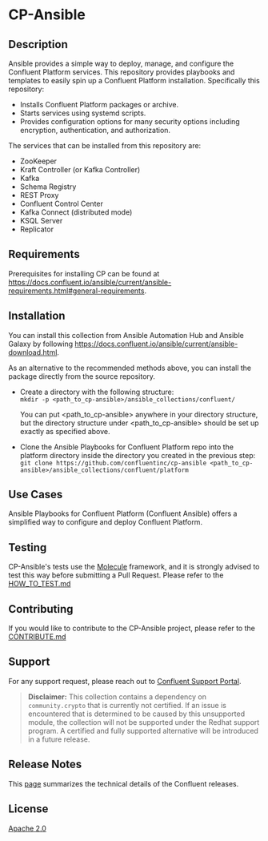 
# CP-Ansible

## Description

Ansible provides a simple way to deploy, manage, and configure the Confluent Platform services. This repository provides playbooks and templates to easily spin up a Confluent Platform installation. Specifically this repository:

* Installs Confluent Platform packages or archive.
* Starts services using systemd scripts.
* Provides configuration options for many security options including encryption, authentication, and authorization.

The services that can be installed from this repository are:

* ZooKeeper
* Kraft Controller (or Kafka Controller)
* Kafka
* Schema Registry
* REST Proxy
* Confluent Control Center
* Kafka Connect (distributed mode)
* KSQL Server
* Replicator

## Requirements

Prerequisites for installing CP can be found at https://docs.confluent.io/ansible/current/ansible-requirements.html#general-requirements.


## Installation

You can install this collection from Ansible Automation Hub and Ansible Galaxy by following https://docs.confluent.io/ansible/current/ansible-download.html.

As an alternative to the recommended methods above, you can install the package directly from the source repository.

* Create a directory with the following structure:<br>
```mkdir -p <path_to_cp-ansible>/ansible_collections/confluent/```

  You can put <path_to_cp-ansible> anywhere in your directory structure, but the directory structure under <path_to_cp-ansible> should be set up exactly as specified above.

* Clone the Ansible Playbooks for Confluent Platform repo into the platform directory inside the directory you created in the previous step:<br>
```git clone https://github.com/confluentinc/cp-ansible <path_to_cp-ansible>/ansible_collections/confluent/platform```


## Use Cases

Ansible Playbooks for Confluent Platform (Confluent Ansible) offers a simplified way to configure and deploy Confluent Platform.


## Testing

CP-Ansible's tests use the [Molecule](https://ansible.readthedocs.io/projects/molecule/) framework, and it is strongly advised to test this way before submitting a Pull Request. Please refer to the [HOW_TO_TEST.md](docs/HOW_TO_TEST.md)


## Contributing

If you would like to contribute to the CP-Ansible project, please refer to the [CONTRIBUTE.md](docs/CONTRIBUTING.md)

## Support

For any support request, please reach out to [Confluent Support Portal](https://support.confluent.io/).
> **Disclaimer:** This collection contains a dependency on `community.crypto` that is currently not certified. If an issue is encountered that is determined to be caused by this unsupported module, the collection will not be supported under the Redhat support program. A certified and fully supported alternative will be introduced in a future release.

## Release Notes

This [page](https://docs.confluent.io/ansible/current/ansible-release-notes.html) summarizes the technical details of the Confluent releases.

## License

[Apache 2.0](LICENSE.md)
